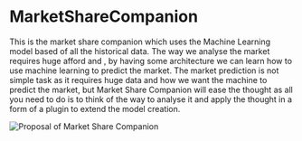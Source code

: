 # MarketShareCompanion
This is the market share companion which uses the Machine Learning model based of all the historical data. The way we analyse the market requires huge afford and , by having some architecture we can learn how to use machine learning to predict the market. The market prediction is not simple task as it requires huge data and how we want the machine to predict the market, but Market Share Companion will ease the thought as all you need to do is to think of the way to analyse it and apply the thought in a form of a plugin to extend the model creation.

![Proposal of Market Share Companion](https://drive.google.com/file/d/1B5odCtEo7JaXrHi2Hrcx8kQpmV4WI6o4/view?usp=sharing)

